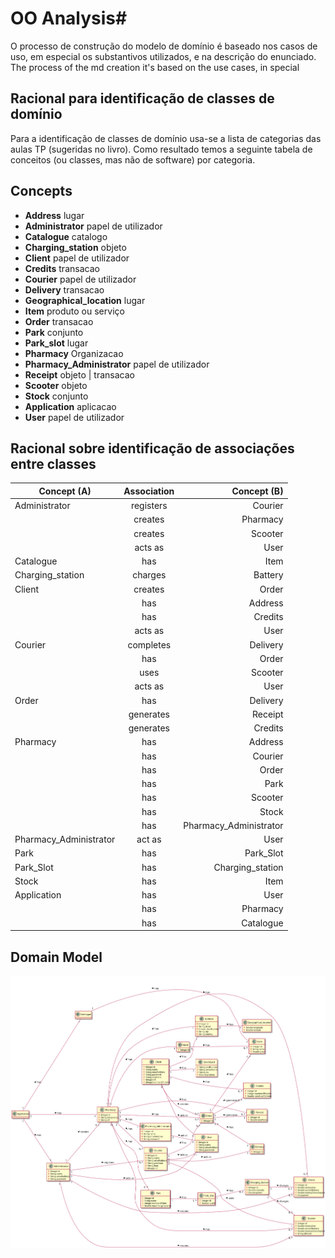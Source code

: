 # OO Analysis#
O processo de construção do modelo de domínio é baseado nos casos de uso, em especial os substantivos utilizados, e na descrição do enunciado.
The process of the md creation it's based on the use cases, in special


## Racional para identificação de classes de domínio ##
Para a identificação de classes de domínio usa-se a lista de categorias das aulas TP (sugeridas no livro). Como resultado temos a seguinte tabela de conceitos (ou classes, mas não de software) por categoria.

## Concepts ##

* __Address__ lugar
* __Administrator__ papel de utilizador
* __Catalogue__ catalogo
* __Charging_station__ objeto
* __Client__ papel de utilizador
* __Credits__ transacao
* __Courier__ papel de utilizador
* __Delivery__  transacao
* __Geographical_location__ lugar
* __Item__ produto ou serviço
* __Order__ transacao
* __Park__ conjunto
* __Park_slot__ lugar
* __Pharmacy__  Organizacao
* __Pharmacy_Administrator__ papel de utilizador
* __Receipt__ objeto | transacao
* __Scooter__ objeto
* __Stock__ conjunto
* __Application__ aplicacao
* __User__ papel de utilizador


## **Racional sobre identificação de associações entre classes** ##

| Concept (A) 		|  Association   		|  Concept (B) |
|----------	   		|:-------------:		|------:       |
| Administrator | registers | Courier |
| | creates | Pharmacy |
| | creates | Scooter |
| | acts as | User |
| Catalogue | has | Item |
| Charging_station | charges | Battery |
| Client | creates | Order |
| | has | Address |
| | has | Credits |
| | acts as | User |
| Courier | completes | Delivery |
| | has | Order |
| | uses | Scooter |
| | acts as | User |
| Order | has | Delivery |
| | generates | Receipt |
| | generates | Credits |
| Pharmacy | has | Address |
| | has | Courier |
| | has | Order |
| | has | Park |
| | has | Scooter |
| | has | Stock |
| | has | Pharmacy_Administrator |
| Pharmacy_Administrator | act as | User |
| Park | has | Park_Slot |
| Park_Slot | has | Charging_station |
| Stock | has | Item |
| Application | has | User |
| | has | Pharmacy |
| | has | Catalogue |


## Domain Model

![DM.svg](DM.svg)
